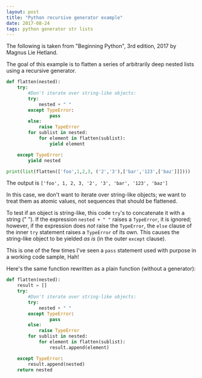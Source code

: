 ```yaml
---
layout: post
title: "Python recursive generator example"
date: 2017-08-24
tags: python generator str lists
---
```


The following is taken from "Beginning Python", 3rd edition, 2017 by Magnus Lie Hetland.

The goal of this example is to flatten a series of arbitrarily deep nested lists using a recursive generator.

```python
def flatten(nested):
    try:
        #Don't iterate over string-like objects:
        try:
            nested + " "
        except TypeError:
                pass
        else:
            raise TypeError
        for sublist in nested:
            for element in flatten(sublist):
                yield element

    except TypeError:
        yield nested

print(list(flatten(['foo',1,2,3, ('2','3'),['bar','123',['baz']]])))
```
The output is `['foo', 1, 2, 3, '2', '3', 'bar', '123', 'baz']`

In this case, we don't want to iterate over string-like objects; we want to treat them as atomic values, not sequences that should be flattened.

To test if an object is string-like, this code `try`'s to concatenate it with a string (" "). If the expression `nested + " "` raises a `TypeError`, it is ignored; however, if the expression does _not_ raise the `TypeError`, the `else` clause of the inner `try` statement raises a `TypeError` of its own. This causes the string-like object to be yielded _as is_ (in the outer `except` clause).

This is one of the few times I've seen a `pass` statement used with purpose in a working code sample, Hah!

Here's the same function rewritten as a plain function (without a generator):

```python
def flatten(nested):
    result = []
    try:
        #Don't iterate over string-like objects:
        try:
            nested + " "
        except TypeError:
                pass
        else:
            raise TypeError
        for sublist in nested:
            for element in flatten(sublist):
                result.append(element)

    except TypeError:
        result.append(nested)
    return nested

```
